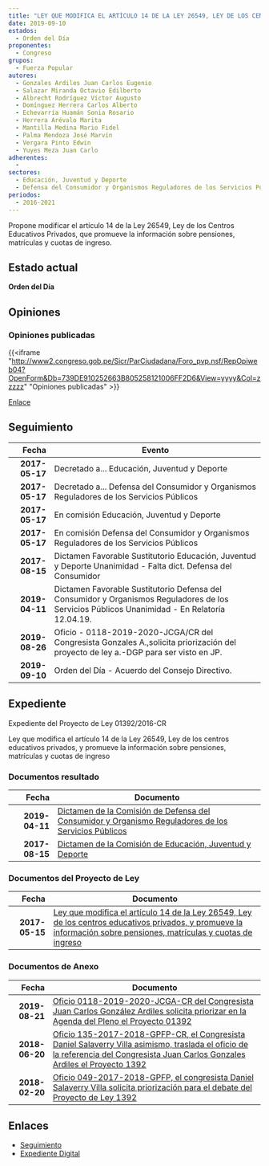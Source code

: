 ```yaml
---
title: "LEY QUE MODIFICA EL ARTÍCULO 14 DE LA LEY 26549, LEY DE LOS CENTROS EDUCATIVOS PRIVADOS Y PROMUEVE LA NFORMACIÓN SOBRE PENSIONES, MATRÍCULAS Y CUOTAS DE INGRESO"
date: 2019-09-10
estados: 
  - Orden del Día
proponentes: 
  - Congreso
grupos: 
  - Fuerza Popular
autores: 
  - Gonzales Ardiles Juan Carlos Eugenio
  - Salazar Miranda Octavio Edilberto
  - Albrecht Rodríguez Víctor Augusto
  - Domínguez Herrera Carlos Alberto
  - Echevarría Huamán Sonia Rosario
  - Herrera Arévalo Marita
  - Mantilla Medina Mario Fidel
  - Palma Mendoza José Marvín
  - Vergara Pinto Edwin
  - Yuyes Meza Juan Carlo
adherentes: 
  - 
sectores: 
  - Educación, Juventud y Deporte
  - Defensa del Consumidor y Organismos Reguladores de los Servicios Públicos
periodos: 
  - 2016-2021
---
```


Propone modificar el artículo 14 de la Ley 26549, Ley de los Centros Educativos Privados, que promueve la información sobre pensiones, matrículas y cuotas de ingreso.


## Estado actual

**Orden del Día**

## Opiniones

### Opiniones publicadas

{{<iframe "http://www2.congreso.gob.pe/Sicr/ParCiudadana/Foro_pvp.nsf/RepOpiweb04?OpenForm&Db=739DE910252663B805258121006FF2D6&View=yyyy&Col=zzzzz" "Opiniones publicadas" >}}

[Enlace](http://www2.congreso.gob.pe/Sicr/ParCiudadana/Foro_pvp.nsf/RepOpiweb04?OpenForm&Db=739DE910252663B805258121006FF2D6&View=yyyy&Col=zzzzz)

## Seguimiento

| Fecha | Evento |
|------:|--------|
| **2017-05-17** | Decretado a... Educación, Juventud y Deporte|
| **2017-05-17** | Decretado a... Defensa del Consumidor y Organismos Reguladores de los Servicios Públicos|
| **2017-05-17** | En comisión Educación, Juventud y Deporte|
| **2017-05-17** | En comisión Defensa del Consumidor y Organismos Reguladores de los Servicios Públicos|
| **2017-08-15** | Dictamen Favorable Sustitutorio Educación, Juventud y Deporte Unanimidad - Falta dict. Defensa del Consumidor|
| **2019-04-11** | Dictamen Favorable Sustitutorio Defensa del Consumidor y Organismos Reguladores de los Servicios Públicos Unanimidad - En Relatoría 12.04.19.|
| **2019-08-26** | Oficio - 0118-2019-2020-JCGA/CR del Congresista Gonzales A.,solicita priorización del proyecto de ley a.-DGP para ser visto en JP.|
| **2019-09-10** | Orden del Día - Acuerdo del Consejo Directivo.|


## Expediente

Expediente del Proyecto de Ley 01392/2016-CR

Ley que modifica el artículo 14 de la Ley 26549, Ley de los centros educativos privados, y promueve la información sobre pensiones, matrículas y cuotas de ingreso


### Documentos resultado

| Fecha | Documento |
|------:|--------|
| **2019-04-11** | [Dictamen de la Comisión de Defensa del Consumidor y Organismo Reguladores de los Servicios Públicos](http://www.leyes.congreso.gob.pe/Documentos/2016_2021/Dictamenes/Proyectos_de_Ley/01392DC06MAY20190411.pdf) |
| **2017-08-15** | [Dictamen de la Comisión de Educación, Juventud y Deporte](http://www.leyes.congreso.gob.pe/Documentos/2016_2021/Dictamenes/Proyectos_de_Ley/01392DC10MAY20170815.pdf) |

### Documentos del Proyecto de Ley

| Fecha | Documento |
|------:|--------|
| **2017-05-15** | [Ley que modifica el artículo 14 de la Ley 26549, Ley de los centros educativos privados, y promueve la información sobre pensiones, matrículas y cuotas de ingreso](http://www.leyes.congreso.gob.pe/Documentos/2016_2021/Proyectos_de_Ley_y_de_Resoluciones_Legislativas/PL0139220170515.pdf) |

### Documentos de Anexo

| Fecha | Documento |
|------:|--------|
| **2019-08-21** | [Oficio 0118-2019-2020-JCGA-CR del Congresista Juan Carlos González Ardiles solicita priorizar en la Agenda del Pleno el Proyecto 01392](http://www.leyes.congreso.gob.pe/Documentos/2016_2021/Oficios/Congresistas/OFICIO-0118-2019-2020-JCGA-CR.pdf) |
| **2018-06-20** | [Oficio 135-2017-2018-GPFP-CR, el Congresista Daniel Salaverry Villa asimismo, traslada el oficio de la referencia del Congresista Juan Carlos Gonzales Ardiles el Proyecto 1392](http://www.leyes.congreso.gob.pe/Documentos/2016_2021/Oficios/Congresistas/OFICIO-135-2017-2018-GPFP.pdf) |
| **2018-02-20** | [Oficio 049-2017-2018-GPFP, el congresista Daniel Salaverry Villa solicita priorización para el debate del Proyecto de Ley 1392](http://www.leyes.congreso.gob.pe/Documentos/2016_2021/Oficios/Congresistas/OFICIO-049-2017-2018-GPFP.PDF) |

## Enlaces 

- [Seguimiento](http://www2.congreso.gob.pe/Sicr/TraDocEstProc/CLProLey2016.nsf/f7fff46988ca05b1052578e100829cc7/a7d41188a33b27740525812100825674?OpenDocument)
- [Expediente Digital](http://www2.congreso.gob.pehttp://www2.congreso.gob.pe/Sicr/TraDocEstProc/CLProLey2016.nsf/f7fff46988ca05b1052578e100829cc7/a7d41188a33b27740525812100825674?OpenDocument&Click=05257FB7005EB655.eb71d0cf91d8294e05256cdf006b5706/$Body/0.1C6C)
